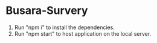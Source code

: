 # Busara-Survery
1) Run "npm i" to install the dependencies.
2) Run "npm start" to host application on the local server.
